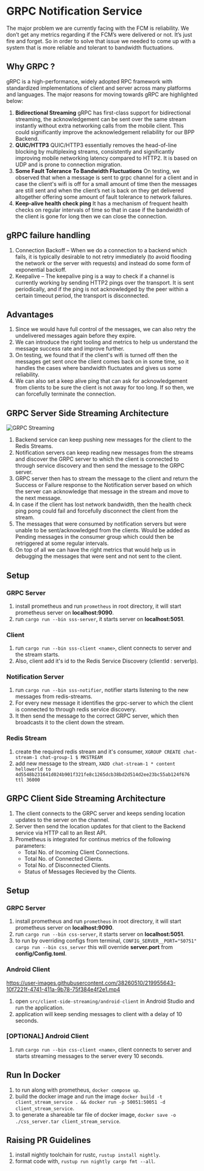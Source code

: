 # GRPC Notification Service

The major problem we are currently facing with the FCM is reliability. We don’t get any metrics regarding if the FCM’s were delivered or not. It’s just fire and forget. So in order to solve that issue we needed to come up with a system that is more reliable and tolerant to bandwidth fluctuations.

## Why GRPC ?

gRPC is a high-performance, widely adopted RPC framework with standardized implementations of client and server across many platforms and languages. The major reasons for moving towards gRPC are highlighted below:

1. **Bidirectional Streaming** gRPC has first-class support for bidirectional streaming, the acknowledgement can be sent over the same stream instantly without extra networking calls from the mobile client. This could significantly improve the acknowledgement reliability for our BPP Backend.
2. **QUIC/HTTP3** QUIC/HTTP3 essentially removes the head-of-line blocking by multiplexing streams, consistently and significantly improving mobile networking latency compared to HTTP2. It is based on UDP and is prone to connection migration.
3. **Some Fault Tolerance To Bandwidth Fluctuations** On testing, we observed that when a message is sent to grpc channel for a client and in case the client's wifi is off for a small amount of time then the messages are still sent and when the client’s net is back on they get delivered altogether offering some amount of fault tolerance to network failures.
4. **Keep-alive health check ping** It has a mechanism of frequent health checks on regular intervals of time so that in case if the bandwidth of the client is gone for long then we can close the connection.

## gRPC failure handling

1. Connection Backoff – When we do a connection to a backend which fails, it is typically desirable to not retry immediately (to avoid flooding the network or the server with requests) and instead do some form of exponential backoff.
2. Keepalive – The keepalive ping is a way to check if a channel is currently working by sending HTTP2 pings over the transport. It is sent periodically, and if the ping is not acknowledged by the peer within a certain timeout period, the transport is disconnected.

## Advantages

1. Since we would have full control of the messages, we can also retry the undelivered messages again before they expire.
2. We can introduce the right tooling and metrics to help us understand the message success rate and improve further.
3. On testing, we found that if the client's wifi is turned off then the messages get sent once the client comes back on in some time, so it handles the cases where bandwidth fluctuates and gives us some reliability.
4. We can also set a keep alive ping that can ask for acknowledgement from clients to be sure the client is not away for too long. If so then, we can forcefully terminate the connection.

## GRPC Server Side Streaming Architecture

![GRPC Streaming](https://user-images.githubusercontent.com/38260510/219075736-baca827e-6516-4d72-9013-f466fbcd7a13.png)

1. Backend service can keep pushing new messages for the client to the Redis Streams.
2. Notification servers can keep reading new messages from the streams and discover the GRPC server to which the client is connected to through service discovery and then send the message to the GRPC server.
3. GRPC server then has to stream the message to the client and return the Success or Failure response to the Notification server based on which the server can acknowledge that message in the stream and move to the next message.
4. In case if the client has lost network bandwidth, then the health check ping pong could fail and forcefully disconnect the client from the stream.
5. The messages that were consumed by notification servers but were unable to be sent/acknowledged from the clients. Would be added as Pending messages in the consumer group which could then be retriggered at some regular intervals.
6. On top of all we can have the right metrics that would help us in debugging the messages that were sent and not sent to the client.

## Setup

### GRPC Server

1. install prometheus and run `prometheus` in root directory, it will start prometheus server on **localhost:9090**.
2. run `cargo run --bin sss-server`, it starts server on **localhost:5051**.

### Client

1. run `cargo run --bin sss-client <name>`, client connects to server and the stream starts.
2. Also, client add it's id to the Redis Service Discovery (clientId : serverIp).

### Notification Server

1. run `cargo run --bin sss-notifier`, notifier starts listening to the new messages from redis-streams.
2. For every new message it identifies the grpc-server to which the client is connected to through redis service discovery.
3. It then send the message to the correct GRPC server, which then broadcasts it to the client down the stream.

### Redis Stream

1. create the required redis stream and it's consumer, `XGROUP CREATE chat-stream-1 chat-group-1 $ MKSTREAM`
2. add new message to the stream, `XADD chat-stream-1 * content helloworld to 4d5548b231641d024b901f321fe8c1265dcb38bd2d514d2ee23bc55ab124f676 ttl 36000`

## GRPC Client Side Streaming Architecture

1. The client connects to the GRPC server and keeps sending location updates to the server on the channel.
2. Server then send the location updates for that client to the Backend service via HTTP call to an Rest API.
3. Prometheus is integrated for continus metrics of the following parameters:
    - Total No. of Incoming Client Connections.
    - Total No. of Connected Clients.
    - Total No. of Disconnected Clients.
    - Status of Messages Recieved by the Clients.

## Setup

### GRPC Server

1. install prometheus and run `prometheus` in root directory, it will start prometheus server on **localhost:9090**.
2. run `cargo run --bin css-server`, it starts server on **localhost:5051**.
3. to run by overriding configs from terminal, `CONFIG_SERVER__PORT="50751" cargo run --bin css_server` this will override **server.port** from **config/Config.toml**.

### Android Client

https://user-images.githubusercontent.com/38260510/219955643-10f7221f-4741-411a-9b78-75f384e4f2e1.mp4

1. open `src/client-side-streaming/android-client` in Android Studio and run the application.
2. application will keep sending messages to client with a delay of 10 seconds.

### [OPTIONAL] Android Client

1. run `cargo run --bin css-client <name>`, client connects to server and starts streaming messages to the server every 10 seconds.

## Run In Docker

1. to run along with prometheus, `docker compose up`.
2. build the docker image and run the image `docker build -t client_stream_service . && docker run -p 50051:50051 -d client_stream_service`.
3. to generate a shareable tar file of docker image, `docker save -o ./css_server.tar client_stream_service`.

## Raising PR Guidelines
1. install nightly toolchain for rustc, `rustup install nightly`.
2. format code with, `rustup run nightly cargo fmt --all`.